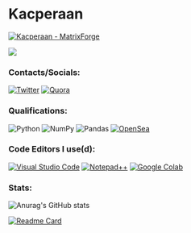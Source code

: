 <div align="left">
 
 # Kacperaan
 [![Kacperaan - MatrixForge](https://img.shields.io/static/v1?label=Kacperaan&message=MatrixForge&color=blue&logo=github)](https://github.com/Kacperaan/MatrixForge "Go to GitHub repo")

 ![](https://komarev.com/ghpvc/?username=kacperaan&style=for-the-badge)  
  
 ### Contacts/Socials:
 [![Twitter](https://img.shields.io/badge/Twitter-%231DA1F2.svg?style=for-the-badge&logo=Twitter&logoColor=white)](https://twitter.com/popeqkacper)
 [![Quora](https://img.shields.io/badge/Quora-%23B92B27.svg?&style=for-the-badge&logo=Quora&logoColor=white)](https://www.quora.com/profile/Kacperaan)
  ### Qualifications:
 ![Python](https://img.shields.io/badge/python-3670A0?style=for-the-badge&logo=python&logoColor=ffdd54)
 ![NumPy](https://img.shields.io/badge/numpy-%23013243.svg?style=for-the-badge&logo=numpy&logoColor=white)
 ![Pandas](https://img.shields.io/badge/pandas-%23150458.svg?style=for-the-badge&logo=pandas&logoColor=white)
 [![OpenSea](https://img.shields.io/badge/OpenSea-%232081E2.svg?style=for-the-badge&logo=opensea&logoColor=white)](https://opensea.io/account/kacperann)
 </div>
 
 <div align="left">
 
 ### Code Editors I use(d):
 [![Visual Studio Code](https://img.shields.io/badge/Visual%20Studio%20Code-0078d7.svg?style=for-the-badge&logo=visual-studio-code&logoColor=white)](https://code.visualstudio.com)
 [![Notepad++](https://img.shields.io/badge/Notepad++-90E59A.svg?style=for-the-badge&logo=notepad%2b%2b&logoColor=black)](https://notepad-plus-plus.org)
 [![Google Colab](https://img.shields.io/badge/Colab-F9AB00?style=for-the-badge&logo=googlecolab&color=525252)](colab.research.google.com)
 </div>
 
 ### Stats:
 ![Anurag's GitHub stats](https://github-readme-stats.vercel.app/api?username=kacperaan&show_icons=true&theme=dark)
 
 [![Readme Card](https://github-readme-stats.vercel.app/api/pin/?username=matrix-forge&repo=matrix-forge)](https://github.com/anuraghazra/github-readme-stats)
